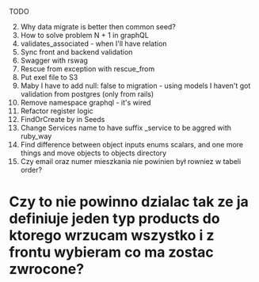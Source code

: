 TODO

2) Why data migrate is better then common seed?
3) How to solve problem N + 1 in graphQL
4) validates_associated - when I'll have relation
5) Sync front and backend validation
6) Swagger with rswag
7) Rescue from exception with rescue_from
8) Put exel file to S3
9) Maby I have to add null: false to migration - using models I haven't got validation from postgres (only from rails)
10) Remove namespace graphql - it's wired
11) Refactor register logic
12) FindOrCreate by in Seeds
13) Change Services name to have suffix _service to be aggred with ruby_way
14) Find difference between object inputs enums scalars, and one more things and move objects to objects directory
16) Czy email oraz numer mieszkania nie powinien był rowniez w tabeli order?
# Czy to nie powinno dzialac tak ze ja definiuje jeden typ products do ktorego wrzucam wszystko i z frontu wybieram co ma zostac zwrocone?
